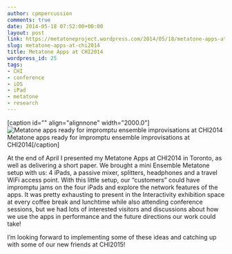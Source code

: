 ```yaml
---
author: cpmpercussion
comments: true
date: 2014-05-18 07:52:00+00:00
layout: post
link: https://metatoneproject.wordpress.com/2014/05/18/metatone-apps-at-chi2014/
slug: metatone-apps-at-chi2014
title: Metatone Apps at CHI2014
wordpress_id: 25
tags:
- CHI
- conference
- iOS
- iPad
- metatone
- research
---
```


[caption id="" align="alignnone" width="2000.0"]![Metatone apps ready for impromptu ensemble improvisations at CHI2014](https://metatoneproject.files.wordpress.com/2014/05/a218c-img.jpg) Metatone apps ready for impromptu ensemble improvisations at CHI2014[/caption] 
  



At the end of April I presented my Metatone Apps at CHI2014 in Toronto, as well as delivering a short paper. We brought a mini Ensemble Metatone setup with us: 4 iPads, a passive mixer, splitters, headphones and a travel WiFi access point. With this little setup, our “customers” could have impromptu jams on the four iPads and explore the network features of the apps. It was pretty exhausting to present in the Interactivity exhibition space at every coffee break and lunchtime while also attending conference sessions, but we had lots of interested visitors and discussions about how we use the apps in performance and the future directions our work could take!

I’m looking forward to implementing some of these ideas and catching up with some of our new friends at CHI2015!
